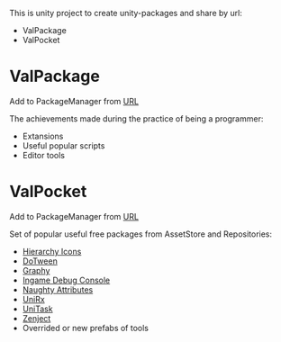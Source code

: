 This is unity project to create unity-packages and share by url:
- ValPackage
- ValPocket
# ValPackage
Add to PackageManager from [URL](https://github.com/ValeryPopov1995/ValPackages.git?path=Assets/ValPackage)

The achievements made during the practice of being a programmer:
- Extansions
- Useful popular scripts
- Editor tools
# ValPocket
Add to PackageManager from [URL](https://github.com/ValeryPopov1995/ValPackages.git?path=Assets/ValPocket)

Set of popular useful free packages from AssetStore and Repositories:
- [Hierarchy Icons](https://assetstore.unity.com/packages/package/224856)
- [DoTween](https://assetstore.unity.com/packages/package/27676)
- [Graphy](https://assetstore.unity.com/packages/package/105778)
- [Ingame Debug Console](https://assetstore.unity.com/packages/package/68068)
- [Naughty Attributes](https://assetstore.unity.com/packages/package/129996)
- [UniRx](https://assetstore.unity.com/packages/package/17276)
- [UniTask](https://github.com/Cysharp/UniTask)
- [Zenject](https://assetstore.unity.com/packages/package/157735)
- Overrided or new prefabs of tools
